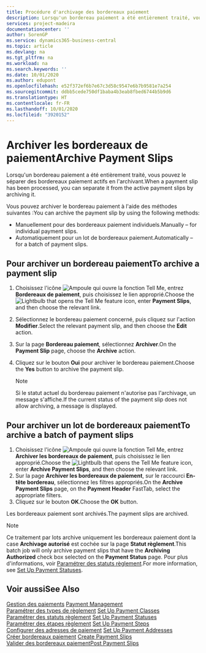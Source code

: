 ```yaml
---
title: Procédure d'archivage des bordereaux paiement
description: Lorsqu'un bordereau paiement a été entièrement traité, vous pouvez le séparer des bordereaux paiement actifs en l'archivant.
services: project-madeira
documentationcenter: ''
author: SorenGP
ms.service: dynamics365-business-central
ms.topic: article
ms.devlang: na
ms.tgt_pltfrm: na
ms.workload: na
ms.search.keywords: ''
ms.date: 10/01/2020
ms.author: edupont
ms.openlocfilehash: e52f372ef6b7e67c3d58c9547e6b7b9581e7a254
ms.sourcegitcommit: ddbb5cede750df1baba4b3eab8fbed6744b5b9d6
ms.translationtype: HT
ms.contentlocale: fr-FR
ms.lasthandoff: 10/01/2020
ms.locfileid: "3920152"
---
```

# <a name="archive-payment-slips"></a><span data-ttu-id="45399-103">Archiver les bordereaux de paiement</span><span class="sxs-lookup"><span data-stu-id="45399-103">Archive Payment Slips</span></span>
<span data-ttu-id="45399-104">Lorsqu'un bordereau paiement a été entièrement traité, vous pouvez le séparer des bordereaux paiement actifs en l'archivant.</span><span class="sxs-lookup"><span data-stu-id="45399-104">When a payment slip has been processed, you can separate it from the active payment slips by archiving it.</span></span>  

<span data-ttu-id="45399-105">Vous pouvez archiver le bordereau paiement à l'aide des méthodes suivantes :</span><span class="sxs-lookup"><span data-stu-id="45399-105">You can archive the payment slip by using the following methods:</span></span>  

- <span data-ttu-id="45399-106">Manuellement pour des bordereaux paiement individuels.</span><span class="sxs-lookup"><span data-stu-id="45399-106">Manually – for individual payment slips.</span></span>  
- <span data-ttu-id="45399-107">Automatiquement pour un lot de bordereaux paiement.</span><span class="sxs-lookup"><span data-stu-id="45399-107">Automatically – for a batch of payment slips.</span></span>  

## <a name="to-archive-a-payment-slip"></a><span data-ttu-id="45399-108">Pour archiver un bordereau paiement</span><span class="sxs-lookup"><span data-stu-id="45399-108">To archive a payment slip</span></span>  

1.  <span data-ttu-id="45399-109">Choisissez l'icône ![Ampoule qui ouvre la fonction Tell Me](../../media/ui-search/search_small.png "Dites-moi ce que vous voulez faire"), entrez **Bordereaux de paiement**, puis choisissez le lien approprié.</span><span class="sxs-lookup"><span data-stu-id="45399-109">Choose the ![Lightbulb that opens the Tell Me feature](../../media/ui-search/search_small.png "Tell me what you want to do") icon, enter **Payment Slips**, and then choose the relevant link.</span></span>  
2.  <span data-ttu-id="45399-110">Sélectionnez le bordereau paiement concerné, puis cliquez sur l'action **Modifier**.</span><span class="sxs-lookup"><span data-stu-id="45399-110">Select the relevant payment slip, and then choose the **Edit** action.</span></span>  
3.  <span data-ttu-id="45399-111">Sur la page **Bordereau paiement**, sélectionnez **Archiver**.</span><span class="sxs-lookup"><span data-stu-id="45399-111">On the **Payment Slip** page, choose the **Archive** action.</span></span>  
4.  <span data-ttu-id="45399-112">Cliquez sur le bouton **Oui** pour archiver le bordereau paiement.</span><span class="sxs-lookup"><span data-stu-id="45399-112">Choose the **Yes** button to archive the payment slip.</span></span>  

    > [!NOTE]  
    >  <span data-ttu-id="45399-113">Si le statut actuel du bordereau paiement n'autorise pas l'archivage, un message s'affiche.</span><span class="sxs-lookup"><span data-stu-id="45399-113">If the current status of the payment slip does not allow archiving, a message is displayed.</span></span>  

## <a name="to-archive-a-batch-of-payment-slips"></a><span data-ttu-id="45399-114">Pour archiver un lot de bordereaux paiement</span><span class="sxs-lookup"><span data-stu-id="45399-114">To archive a batch of payment slips</span></span>  

1.  <span data-ttu-id="45399-115">Choisissez l'icône ![Ampoule qui ouvre la fonction Tell Me](../../media/ui-search/search_small.png "Dites-moi ce que vous voulez faire"), entrez **Archiver les bordereaux de paiement**, puis choisissez le lien approprié.</span><span class="sxs-lookup"><span data-stu-id="45399-115">Choose the ![Lightbulb that opens the Tell Me feature](../../media/ui-search/search_small.png "Tell me what you want to do") icon, enter **Archive Payment Slips**, and then choose the relevant link.</span></span>  
2.  <span data-ttu-id="45399-116">Sur la page **Archiver les bordereaux de paiement**, sur le raccourci **En-tête bordereau**, sélectionnez les filtres appropriés.</span><span class="sxs-lookup"><span data-stu-id="45399-116">On the **Archive Payment Slips** page, on the **Payment Header** FastTab, select the appropriate filters.</span></span>  
3.  <span data-ttu-id="45399-117">Cliquez sur le bouton **OK**.</span><span class="sxs-lookup"><span data-stu-id="45399-117">Choose the **OK** button.</span></span>  

<span data-ttu-id="45399-118">Les bordereaux paiement sont archivés.</span><span class="sxs-lookup"><span data-stu-id="45399-118">The payment slips are archived.</span></span>  

> [!NOTE]  
>  <span data-ttu-id="45399-119">Ce traitement par lots archive uniquement les bordereaux paiement dont la case **Archivage autorisé** est cochée sur la page **Statut règlement**.</span><span class="sxs-lookup"><span data-stu-id="45399-119">This batch job will only archive payment slips that have the **Archiving Authorized** check box selected on the **Payment Status** page.</span></span> <span data-ttu-id="45399-120">Pour plus d'informations, voir [Paramétrer des statuts règlement](how-to-set-up-payment-statuses.md).</span><span class="sxs-lookup"><span data-stu-id="45399-120">For more information, see [Set Up Payment Statuses](how-to-set-up-payment-statuses.md).</span></span>  

## <a name="see-also"></a><span data-ttu-id="45399-121">Voir aussi</span><span class="sxs-lookup"><span data-stu-id="45399-121">See Also</span></span>  
 <span data-ttu-id="45399-122">[Gestion des paiements](payment-management.md) </span><span class="sxs-lookup"><span data-stu-id="45399-122">[Payment Management](payment-management.md) </span></span>  
 <span data-ttu-id="45399-123">[Paramétrer des types de règlement](how-to-set-up-payment-classes.md) </span><span class="sxs-lookup"><span data-stu-id="45399-123">[Set Up Payment Classes](how-to-set-up-payment-classes.md) </span></span>  
 <span data-ttu-id="45399-124">[Paramétrer des statuts règlement](how-to-set-up-payment-statuses.md) </span><span class="sxs-lookup"><span data-stu-id="45399-124">[Set Up Payment Statuses](how-to-set-up-payment-statuses.md) </span></span>  
 <span data-ttu-id="45399-125">[Paramétrer des étapes règlement](how-to-set-up-payment-steps.md) </span><span class="sxs-lookup"><span data-stu-id="45399-125">[Set Up Payment Steps](how-to-set-up-payment-steps.md) </span></span>  
 <span data-ttu-id="45399-126">[Configurer des adresses de paiement](how-to-set-up-payment-addresses.md) </span><span class="sxs-lookup"><span data-stu-id="45399-126">[Set Up Payment Addresses](how-to-set-up-payment-addresses.md) </span></span>  
 <span data-ttu-id="45399-127">[Créer bordereaux paiement](how-to-create-payment-slips.md) </span><span class="sxs-lookup"><span data-stu-id="45399-127">[Create Payment Slips](how-to-create-payment-slips.md) </span></span>  
 [<span data-ttu-id="45399-128">Valider des bordereaux paiement</span><span class="sxs-lookup"><span data-stu-id="45399-128">Post Payment Slips</span></span>](how-to-post-payment-slips.md)
